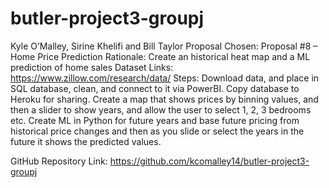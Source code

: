 # butler-project3-groupj

Kyle O’Malley, Sirine Khelifi and Bill Taylor
Proposal Chosen: Proposal #8 – Home Price Prediction
Rationale: Create an historical heat map and a ML prediction of home sales 
Dataset Links: https://www.zillow.com/research/data/
Steps:
Download data, and place in SQL database, clean, and connect to it via PowerBI. Copy database to Heroku for sharing.
Create a map that shows prices by binning values, and then a slider to show years, and allow the user to select 1, 2, 3 bedrooms etc. 
Create ML in Python for future years and base future pricing from historical price changes and then as you slide or select the years in the future it shows the predicted values.



GitHub Repository Link: https://github.com/kcomalley14/butler-project3-groupj
